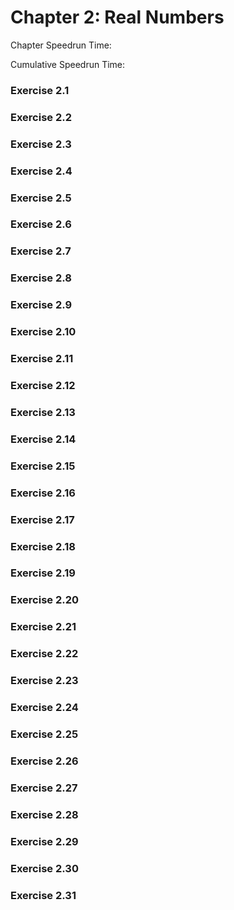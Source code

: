 # Chapter 2: Real Numbers

Chapter Speedrun Time:

Cumulative Speedrun Time:

### Exercise 2.1



### Exercise 2.2



### Exercise 2.3



### Exercise 2.4



### Exercise 2.5



### Exercise 2.6



### Exercise 2.7



### Exercise 2.8



### Exercise 2.9



### Exercise 2.10



### Exercise 2.11



### Exercise 2.12



### Exercise 2.13



### Exercise 2.14



### Exercise 2.15



### Exercise 2.16



### Exercise 2.17



### Exercise 2.18



### Exercise 2.19



### Exercise 2.20



### Exercise 2.21



### Exercise 2.22



### Exercise 2.23



### Exercise 2.24



### Exercise 2.25



### Exercise 2.26



### Exercise 2.27



### Exercise 2.28



### Exercise 2.29



### Exercise 2.30



### Exercise 2.31


